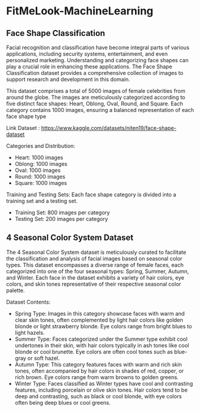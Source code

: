 # FitMeLook-MachineLearning

## Face Shape Classification
Facial recognition and classification have become integral parts of various applications, including security systems, entertainment, and even personalized marketing. Understanding and categorizing face shapes can play a crucial role in enhancing these applications. The Face Shape Classification dataset provides a comprehensive collection of images to support research and development in this domain.

This dataset comprises a total of 5000 images of female celebrities from around the globe. The images are meticulously categorized according to five distinct face shapes: Heart, Oblong, Oval, Round, and Square. Each category contains 1000 images, ensuring a balanced representation of each face shape type

Link Dataset : https://www.kaggle.com/datasets/niten19/face-shape-dataset

Categories and Distribution:
* Heart: 1000 images
* Oblong: 1000 images
* Oval: 1000 images
* Round: 1000 images
* Square: 1000 images

Training and Testing Sets: Each face shape category is divided into a training set and a testing set.
* Training Set: 800 images per category
* Testing Set: 200 images per category

## 4 Seasonal Color System Dataset
The 4 Seasonal Color System dataset is meticulously curated to facilitate the classification and analysis of facial images based on seasonal color types. This dataset encompasses a diverse range of female faces, each categorized into one of the four seasonal types: Spring, Summer, Autumn, and Winter. Each face in the dataset exhibits a variety of hair colors, eye colors, and skin tones representative of their respective seasonal color palette.

Dataset Contents:
* Spring Type: Images in this category showcase faces with warm and clear skin tones, often complemented by light hair colors like golden blonde or light strawberry blonde. Eye colors range from bright blues to light hazels.
* Summer Type: Faces categorized under the Summer type exhibit cool undertones in their skin, with hair colors typically in ash tones like cool blonde or cool brunette. Eye colors are often cool tones such as blue-gray or soft hazel.
* Autumn Type: This category features faces with warm and rich skin tones, often accompanied by hair colors in shades of red, copper, or rich brown. Eye colors range from warm browns to golden greens.
* Winter Type: Faces classified as Winter types have cool and contrasting features, including porcelain or olive skin tones. Hair colors tend to be deep and contrasting, such as black or cool blonde, with eye colors often being deep blues or cool greens.

